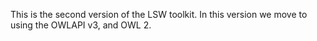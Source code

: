 This is the second version of the LSW toolkit. In this version we move to using the OWLAPI v3, and OWL 2.
